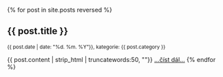 
{% for post in site.posts reversed %}
  <h2>{{ post.title }}</h2>
  <p><small>{{ post.date | date: "%d. %m. %Y"}}, kategorie: {{ post.category }}</small></p>
  {{ post.content | strip_html | truncatewords:50, ""}} <a href="{{ post.url }}">...číst dál...</a>
{% endfor %}
